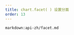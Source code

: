 ```yaml
---
title: chart.facet( ) 设置分面
order: 13
---
```


<!-- ### chart.facet( ) 设置分面 -->

`markdown:api-zh/facet.md`
